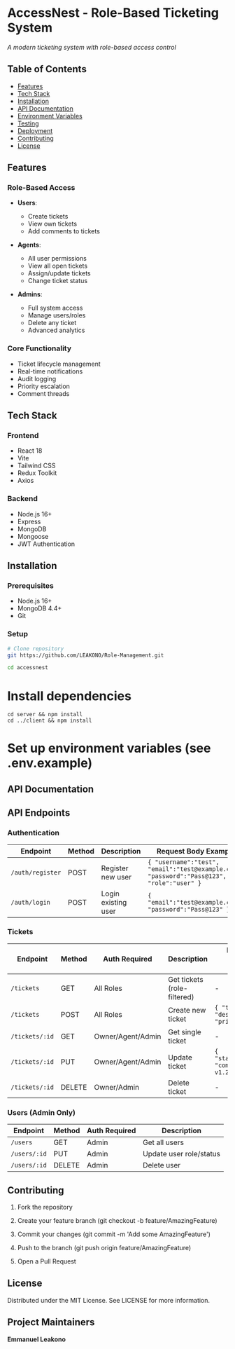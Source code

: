 # AccessNest - Role-Based Ticketing System


*A modern ticketing system with role-based access control*

## Table of Contents
- [Features](#features)
- [Tech Stack](#tech-stack)
- [Installation](#installation)
- [API Documentation](#api-documentation)
- [Environment Variables](#environment-variables)
- [Testing](#testing)
- [Deployment](#deployment)
- [Contributing](#contributing)
- [License](#license)

## Features

### Role-Based Access
- **Users**:
  - Create tickets
  - View own tickets
  - Add comments to tickets

- **Agents**:
  - All user permissions
  - View all open tickets
  - Assign/update tickets
  - Change ticket status

- **Admins**:
  - Full system access
  - Manage users/roles
  - Delete any ticket
  - Advanced analytics

### Core Functionality
- Ticket lifecycle management
- Real-time notifications
- Audit logging
- Priority escalation
- Comment threads

## Tech Stack

### Frontend
- React 18
- Vite
- Tailwind CSS
- Redux Toolkit
- Axios

### Backend
- Node.js 16+
- Express
- MongoDB
- Mongoose
- JWT Authentication

## Installation

### Prerequisites
- Node.js 16+
- MongoDB 4.4+
- Git

### Setup
```bash
# Clone repository
git https://github.com/LEAKONO/Role-Management.git

cd accessnest
```
# Install dependencies
```
cd server && npm install
cd ../client && npm install
```
# Set up environment variables (see .env.example)
## API Documentation
## API Endpoints

### Authentication

| Endpoint          | Method | Description                     | Request Body Example                          |
|-------------------|--------|---------------------------------|-----------------------------------------------|
| `/auth/register`  | POST   | Register new user               | `{ "username":"test", "email":"test@example.com", "password":"Pass@123", "role":"user" }` |
| `/auth/login`     | POST   | Login existing user             | `{ "email":"test@example.com", "password":"Pass@123" }` |

### Tickets

| Endpoint          | Method | Auth Required       | Description                          | Request Body Example (PUT/POST)              |
|-------------------|--------|---------------------|--------------------------------------|-----------------------------------------------|
| `/tickets`        | GET    | All Roles           | Get tickets (role-filtered)          | -                                             |
| `/tickets`        | POST   | All Roles           | Create new ticket                    | `{ "title":"Bug", "description":"...", "priority":"high" }` |
| `/tickets/:id`    | GET    | Owner/Agent/Admin   | Get single ticket                    | -                                             |
| `/tickets/:id`    | PUT    | Owner/Agent/Admin   | Update ticket                        | `{ "status":"resolved", "comment":"Fixed in v1.2" }` |
| `/tickets/:id`    | DELETE | Owner/Admin         | Delete ticket                        | -                                             |

### Users (Admin Only)

| Endpoint          | Method | Auth Required | Description                          |
|-------------------|--------|---------------|--------------------------------------|
| `/users`          | GET    | Admin         | Get all users                        |
| `/users/:id`      | PUT    | Admin         | Update user role/status              |
| `/users/:id`      | DELETE | Admin         | Delete user                          |



## Contributing
1. Fork the repository

2. Create your feature branch (git checkout -b feature/AmazingFeature)

3. Commit your changes (git commit -m 'Add some AmazingFeature')

4. Push to the branch (git push origin feature/AmazingFeature)

5. Open a Pull Request

## License
Distributed under the MIT License. See LICENSE for more information.

## Project Maintainers
**Emmanuel Leakono**
